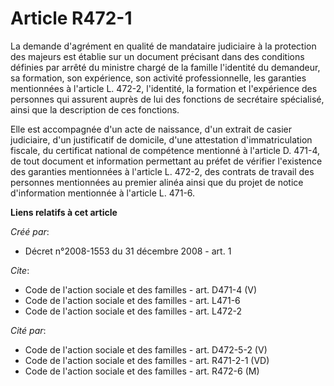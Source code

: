 # Article R472-1

La demande d'agrément en qualité de mandataire judiciaire à la protection des majeurs est établie sur un document précisant
dans des conditions définies par arrêté du ministre chargé de la famille l'identité du demandeur, sa formation, son
expérience, son activité professionnelle, les garanties mentionnées à l'article L. 472-2, l'identité, la formation et
l'expérience des personnes qui assurent auprès de lui des fonctions de secrétaire spécialisé, ainsi que la description de ces
fonctions. 

Elle est accompagnée d'un acte de naissance, d'un extrait de casier judiciaire, d'un justificatif de domicile, d'une
attestation d'immatriculation fiscale, du certificat national de compétence mentionné à l'article D. 471-4, de tout document
et information permettant au préfet de vérifier l'existence des garanties mentionnées à l'article L. 472-2, des contrats de
travail des personnes mentionnées au premier alinéa ainsi que du projet de notice d'information mentionnée à l'article L.
471-6.

**Liens relatifs à cet article**

_Créé par_:

  - Décret n°2008-1553 du 31 décembre 2008 - art. 1

_Cite_:

  - Code de l'action sociale et des familles - art. D471-4 (V)
  - Code de l'action sociale et des familles - art. L471-6
  - Code de l'action sociale et des familles - art. L472-2

_Cité par_:

  - Code de l'action sociale et des familles - art. D472-5-2 (V)
  - Code de l'action sociale et des familles - art. R471-2-1 (VD)
  - Code de l'action sociale et des familles - art. R472-6 (M)
